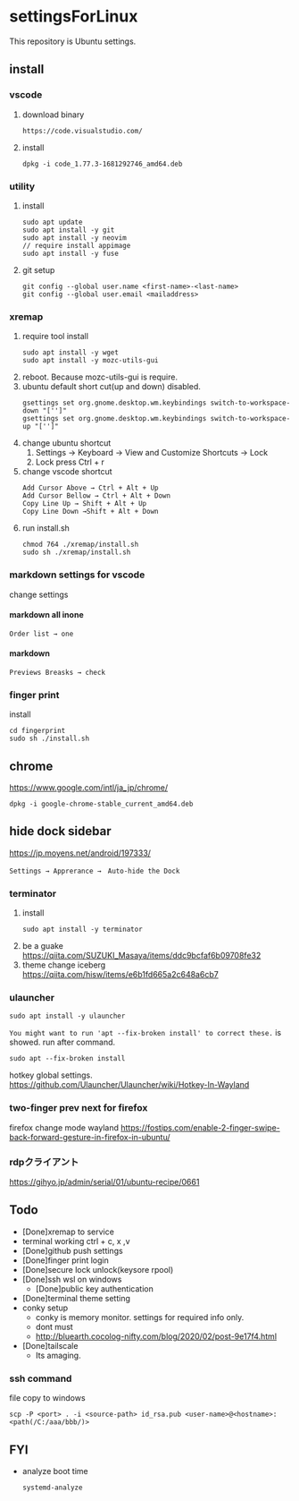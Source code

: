 # settingsForLinux
This repository is Ubuntu settings.

## install
### vscode
1. download binary
    ```
    https://code.visualstudio.com/
    ```
1. install
    ```
    dpkg -i code_1.77.3-1681292746_amd64.deb
    ```

### utility
1. install
   ```shell
   sudo apt update
   sudo apt install -y git
   sudo apt install -y neovim
   // require install appimage
   sudo apt install -y fuse
   ```
1. git setup
   ```
   git config --global user.name <first-name>-<last-name>
   git config --global user.email <mailaddress>
   ```

### xremap
1. require tool install
    ```shell
    sudo apt install -y wget
    sudo apt install -y mozc-utils-gui
    ```
1. reboot. Because mozc-utils-gui is require.
1. ubuntu default short cut(up and down) disabled.
   ```shell
   gsettings set org.gnome.desktop.wm.keybindings switch-to-workspace-down "['']"
   gsettings set org.gnome.desktop.wm.keybindings switch-to-workspace-up "['']"
   ```
1. change ubuntu shortcut
   1. Settings → Keyboard → View and Customize Shortcuts → Lock
   2. Lock press Ctrl + r
1. change vscode shortcut
   ```
   Add Cursor Above → Ctrl + Alt + Up
   Add Cursor Bellow → Ctrl + Alt + Down
   Copy Line Up → Shift + Alt + Up
   Copy Line Down →Shift + Alt + Down
   ```
1. run install.sh
   ```shell
   chmod 764 ./xremap/install.sh
   sudo sh ./xremap/install.sh
   ```

### markdown settings for vscode
change settings
#### markdown all inone
```
Order list → one
```
#### markdown
```
Previews Breasks → check
```

### finger print
install
```
cd fingerprint
sudo sh ./install.sh
```

## chrome
https://www.google.com/intl/ja_jp/chrome/

```shell
dpkg -i google-chrome-stable_current_amd64.deb
```

## hide dock sidebar
https://jp.moyens.net/android/197333/
```
Settings → Apprerance →　Auto-hide the Dock
```

### terminator
1. install
    ```shell
    sudo apt install -y terminator
    ```
1. be a guake
    https://qiita.com/SUZUKI_Masaya/items/ddc9bcfaf6b09708fe32
1. theme change iceberg
    https://qiita.com/hisw/items/e6b1fd665a2c648a6cb7

### ulauncher

```
sudo apt install -y ulauncher
```

`You might want to run 'apt --fix-broken install' to correct these.` is showed.
run after command.
```
sudo apt --fix-broken install
```

hotkey global settings.
https://github.com/Ulauncher/Ulauncher/wiki/Hotkey-In-Wayland

### two-finger prev next for firefox
firefox change mode wayland
https://fostips.com/enable-2-finger-swipe-back-forward-gesture-in-firefox-in-ubuntu/

### rdpクライアント
https://gihyo.jp/admin/serial/01/ubuntu-recipe/0661

## Todo
- [Done]xremap to service
- terminal working ctrl + c, x ,v
- [Done]github push settings
- [Done]finger print login
- [Done]secure lock unlock(keysore rpool)
- [Done]ssh wsl on windows
  - [Done]public key authentication
- [Done]terminal theme setting
- conky setup
  - conky is memory monitor. settings for required info only.
  - dont must
  - http://bluearth.cocolog-nifty.com/blog/2020/02/post-9e17f4.html
- [Done]tailscale
  - Its amaging.

### ssh command
file copy to windows
```
scp -P <port> . -i <source-path> id_rsa.pub <user-name>@<hostname>:<path(/C:/aaa/bbb/)>
```

## FYI
- analyze boot time
    ```
    systemd-analyze
    ```